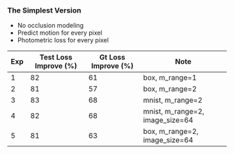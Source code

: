 ### The Simplest Version

- No occlusion modeling
- Predict motion for every pixel
- Photometric loss for every pixel


| Exp | Test Loss Improve (%) | Gt Loss Improve (%) | Note |
| ------------- | ----------- | ----------- | ----------- | 
| 1 | 82 | 61 | box, m_range=1 |
| 2 | 81 | 57 | box, m_range=2 |
| 3 | 83 | 68 | mnist, m_range=2 |
| 4 | 82 | 68 | mnist, m_range=2, image_size=64 |
| 5 | 81 | 63 | box, m_range=2, image_size=64 | 

